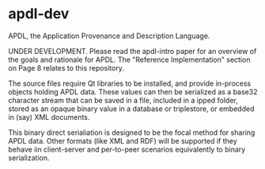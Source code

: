 # apdl-dev
APDL, the Application Provenance and Description Language.

UNDER DEVELOPMENT.  Please read the apdl-intro paper for an 
overview of the goals and rationale for APDL.  The "Reference Implementation" 
section on Page 8 relates to this repository.

The source files require Qt libraries to be installed, and provide 
in-process objects holding APDL data.  These values can then 
be serialized as a base32 character stream that can be saved in a file, 
included in a ipped folder, stored as an opaque binary value in 
a database or triplestore, or embedded in (say) XML documents.  

This binary direct serialiation is designed to be the focal method for sharing 
APDL data.  Other formats (like XML and RDF) will be supported if they behave 
iin client-server and per-to-peer scenarios equivalently to binary serialization.


